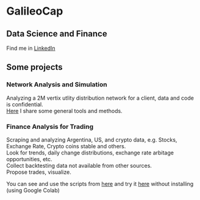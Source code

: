 # GalileoCap

## Data Science and Finance

Find me in [LinkedIn](https://www.linkedin.com/in/galileocap/)

## Some projects

### Network Analysis and Simulation

Analyzing a 2M vertix utlity distribution network for a client, data and code is confidential.  
[Here](https://github.com/GalileoCap/ds_networks_study_1) I share some general tools and methods.

### Finance Analysis for Trading

Scraping and analyzing Argentina, US, and crypto data, e.g. Stocks, Exchange Rate, Crypto coins stable and others.  
Look for trends, daily change distributions, exchange rate arbitage opportunities, etc.  
Collect backtesting data not available from other sources.  
Propose trades, visualize.  
  
You can see and use the scripts from [here](https://github.com/GalileoCap/ds_finance_tools) and try it [here](https://colab.research.google.com/drive/1pNGW--nfeHYF7zewTr5haO4LXBRpRd10?usp=sharing) without installing (using Google Colab)
